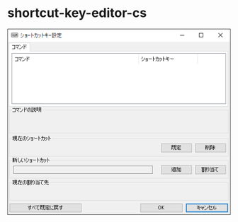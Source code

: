 # shortcut-key-editor-cs

![Screenshot](https://raw.githubusercontent.com/wertrain/shortcut-key-editor-cs/master/screenshot.png)

